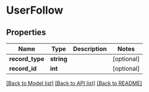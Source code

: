 # UserFollow

## Properties
Name | Type | Description | Notes
------------ | ------------- | ------------- | -------------
**record_type** | **string** |  | [optional] 
**record_id** | **int** |  | [optional] 

[[Back to Model list]](../README.md#documentation-for-models) [[Back to API list]](../README.md#documentation-for-api-endpoints) [[Back to README]](../README.md)


